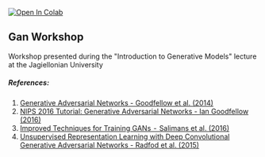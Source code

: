 [![Open In Colab](https://colab.research.google.com/assets/colab-badge.svg)](https://colab.research.google.com/github/mchuck/gan-workshop/)

## Gan Workshop

Workshop presented during the "Introduction to Generative Models" lecture at the Jagiellonian University

##### References:
1. [Generative Adversarial Networks - Goodfellow et al. (2014)](https://arxiv.org/abs/1406.2661)
2. [NIPS 2016 Tutorial: Generative Adversarial Networks - Ian Goodfellow (2016)](https://arxiv.org/abs/1701.00160)
3. [Improved Techniques for Training GANs  -  Salimans et al. (2016)](https://arxiv.org/abs/1606.03498)
4. [Unsupervised Representation Learning with Deep Convolutional Generative Adversarial Networks - Radfod et al. (2015)](https://arxiv.org/abs/1511.06434)